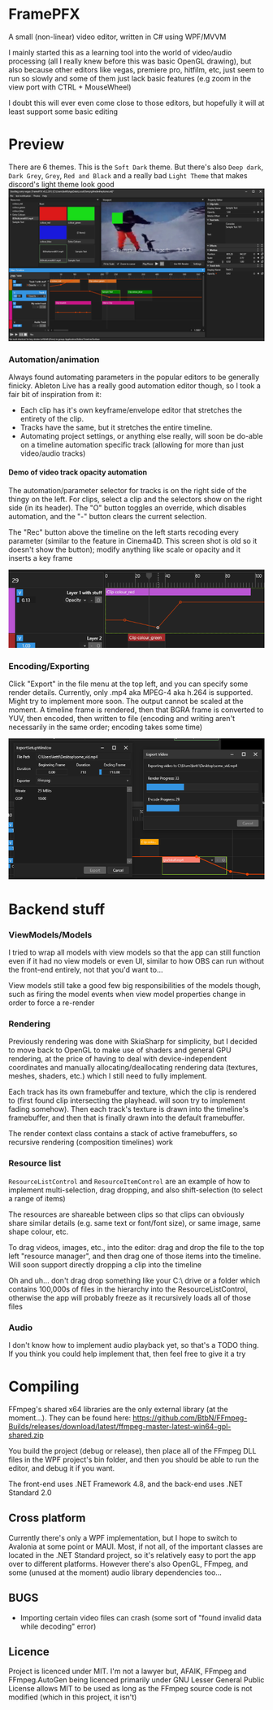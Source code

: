 # FramePFX
A small (non-linear) video editor, written in C# using WPF/MVVM

I mainly started this as a learning tool into the world of video/audio processing (all I really knew before this was basic OpenGL drawing), but also because other editors like vegas, premiere pro, hitfilm, etc, just seem to run so slowly and some of them just lack basic features (e.g zoom in the view port with CTRL + MouseWheel)

I doubt this will ever even come close to those editors, but hopefully it will at least support some basic editing

# Preview
There are 6 themes. This is the `Soft Dark` theme. But there's also `Deep dark`, `Dark Grey`, `Grey`, `Red and Black` and a really bad `Light Theme` that makes discord's light theme look good
![](FramePFX.WPF_2023-09-22_22.08.29.png)

### Automation/animation
Always found automating parameters in the popular editors to be generally finicky. Ableton Live has a really good automation editor though, so I took a fair bit of inspiration from it:
- Each clip has it's own keyframe/envelope editor that stretches the entirety of the clip. 
- Tracks have the same, but it stretches the entire timeline. 
- Automating project settings, or anything else really, will soon be do-able on a timeline automation specific track (allowing for more than just video/audio tracks)

#### Demo of video track opacity automation
The automation/parameter selector for tracks is on the right side of the thingy on the left. For clips, select a clip and the selectors show on the right side (in its header). The "O" button toggles an override, which disables automation, and the "-" button clears the current selection. 

The "Rec" button above the timeline on the left starts recoding every parameter (similar to the feature in Cinema4D. This screen shot is old so it doesn't show the button); modify anything like scale or opacity and it inserts a key frame

![](FramePFX_2023-06-21_03.33.35.png)

### Encoding/Exporting
Click "Export" in the file menu at the top left, and you can specify some render details. Currently, only .mp4 aka MPEG-4 aka h.264 is supported. Might try to implement more soon. The output cannot be scaled at the moment. A timeline frame is rendered, then that BGRA frame is converted to YUV, then encoded, then written to file (encoding and writing aren't necessarily in the same order; encoding takes some time)

![](FramePFX_2023-06-23_03.20.48.png)

# Backend stuff

### ViewModels/Models 
I tried to wrap all models with view models so that the app can still function even if it had no view models or even UI, 
similar to how OBS can run without the front-end entirely, not that you'd want to...

View models still take a good few big responsibilities of the models though, such as firing the model events when view model properties change in order to force a re-render

### Rendering
Previously rendering was done with SkiaSharp for simplicity, but I decided to move back to OpenGL to make use of shaders and general GPU rendering, at the price of having to deal with device-independent coordinates and manually allocating/deallocating rendering data (textures, meshes, shaders, etc.) which I still need to fully implement.

Each track has its own framebuffer and texture, which the clip is rendered to (first found clip intersecting the playhead. will soon try to implement fading somehow). 
Then each track's texture is drawn into the timeline's framebuffer, and then that is finally drawn into the default framebuffer. 

The render context class contains a stack of active framebuffers, so recursive rendering (composition timelines) work

### Resource list
`ResourceListControl` and `ResourceItemControl` are an example of how to implement multi-selection, drag dropping, and also shift-selection (to select a range of items)

The resources are shareable between clips so that clips can obviously share similar details (e.g. same text or font/font size), or same image, same shape colour, etc.

To drag videos, images, etc., into the editor: drag and drop the file to the top left "resource manager", and then drag one of those items into the timeline. Will soon support directly dropping a clip into the timeline

Oh and uh... don't drag drop something like your C:\ drive or a folder which contains 100,000s of files in the hierarchy into the ResourceListControl, otherwise the app will probably freeze as it recursively loads all of those files

### Audio
I don't know how to implement audio playback yet, so that's a TODO thing. If you think you could help implement that, then feel free to give it a try

# Compiling
FFmpeg's shared x64 libraries are the only external library (at the moment...). They can be found here: 
https://github.com/BtbN/FFmpeg-Builds/releases/download/latest/ffmpeg-master-latest-win64-gpl-shared.zip

You build the project (debug or release), then place all of the FFmpeg DLL files in the WPF project's bin folder, and then you should be able to run the editor, and debug it if you want. 

The front-end uses .NET Framework 4.8, and the back-end uses .NET Standard 2.0

## Cross platform
Currently there's only a WPF implementation, but I hope to switch to Avalonia at some point or MAUI. Most, if not all, of the important classes are located in the .NET Standard project, so it's relatively easy to port the app over to different platforms. However there's also OpenGL, FFmpeg, and some (unused at the moment) audio library dependencies too...

## BUGS
- Importing certain video files can crash (some sort of "found invalid data while decoding" error)
## Licence
Project is licenced under MIT. I'm not a lawyer but, AFAIK, FFmpeg and FFmpeg.AutoGen being licenced primarily under GNU Lesser General Public License allows MIT to be used as long as the FFmpeg source code is not modified (which in this project, it isn't)
